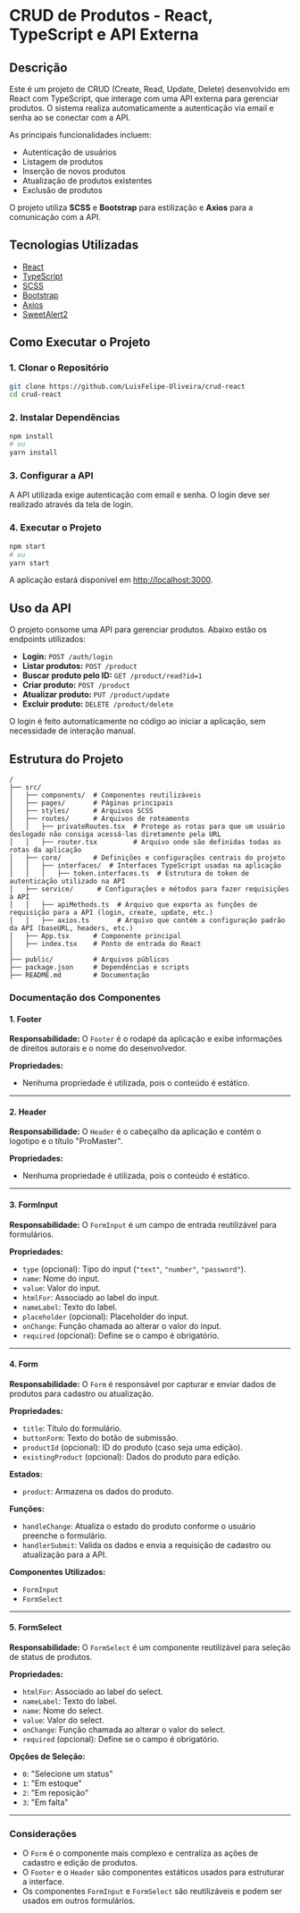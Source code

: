 # CRUD de Produtos - React, TypeScript e API Externa

## Descrição

Este é um projeto de CRUD (Create, Read, Update, Delete) desenvolvido em React com TypeScript, que interage com uma API externa para gerenciar produtos. O sistema realiza automaticamente a autenticação via email e senha ao se conectar com a API.

As principais funcionalidades incluem:
- Autenticação de usuários
- Listagem de produtos
- Inserção de novos produtos
- Atualização de produtos existentes
- Exclusão de produtos

O projeto utiliza **SCSS** e **Bootstrap** para estilização e **Axios** para a comunicação com a API.

## Tecnologias Utilizadas

- [React](https://react.dev/)
- [TypeScript](https://www.typescriptlang.org/)
- [SCSS](https://sass-lang.com/)
- [Bootstrap](https://getbootstrap.com/)
- [Axios](https://axios-http.com/)
- [SweetAlert2](https://sweetalert2.github.io/)

## Como Executar o Projeto

### 1. Clonar o Repositório
```bash
git clone https://github.com/LuisFelipe-Oliveira/crud-react
cd crud-react
```

### 2. Instalar Dependências
```bash
npm install
# ou
yarn install
```

### 3. Configurar a API
A API utilizada exige autenticação com email e senha. O login deve ser realizado através da tela de login.

### 4. Executar o Projeto
```bash
npm start
# ou
yarn start
```
A aplicação estará disponível em [http://localhost:3000](http://localhost:3000/).

## Uso da API

O projeto consome uma API para gerenciar produtos. Abaixo estão os endpoints utilizados:

- **Login:** `POST /auth/login` 
- **Listar produtos:** `POST /product`
- **Buscar produto pelo ID:** `GET /product/read?id=1`
- **Criar produto:** `POST /product`
- **Atualizar produto:** `PUT /product/update`
- **Excluir produto:** `DELETE /product/delete`

O login é feito automaticamente no código ao iniciar a aplicação, sem necessidade de interação manual.

## Estrutura do Projeto

```
/
├── src/
│   ├── components/  # Componentes reutilizáveis
│   ├── pages/       # Páginas principais
│   ├── styles/      # Arquivos SCSS
│   ├── routes/      # Arquivos de roteamento
│   │   ├── privateRoutes.tsx  # Protege as rotas para que um usuário deslogado não consiga acessá-las diretamente pela URL
│   │   ├── router.tsx         # Arquivo onde são definidas todas as rotas da aplicação
│   ├── core/        # Definições e configurações centrais do projeto
│   │   ├── interfaces/  # Interfaces TypeScript usadas na aplicação
│   │   │   ├── token.interfaces.ts  # Estrutura do token de autenticação utilizado na API
│   ├── service/      # Configurações e métodos para fazer requisições à API
│   │   ├── apiMethods.ts  # Arquivo que exporta as funções de requisição para a API (login, create, update, etc.)
│   │   ├── axios.ts       # Arquivo que contém a configuração padrão da API (baseURL, headers, etc.)
│   ├── App.tsx      # Componente principal
│   ├── index.tsx    # Ponto de entrada do React
│   
├── public/          # Arquivos públicos
├── package.json     # Dependências e scripts
├── README.md        # Documentação
```

### Documentação dos Componentes

#### 1. **Footer**
**Responsabilidade:**
O `Footer` é o rodapé da aplicação e exibe informações de direitos autorais e o nome do desenvolvedor.

**Propriedades:**
- Nenhuma propriedade é utilizada, pois o conteúdo é estático.

---

#### 2. **Header**
**Responsabilidade:**
O `Header` é o cabeçalho da aplicação e contém o logotipo e o título "ProMaster".

**Propriedades:**
- Nenhuma propriedade é utilizada, pois o conteúdo é estático.

---

#### 3. **FormInput**
**Responsabilidade:**
O `FormInput` é um campo de entrada reutilizável para formulários.

**Propriedades:**
- `type` (opcional): Tipo do input (`"text"`, `"number"`, `"password"`).
- `name`: Nome do input.
- `value`: Valor do input.
- `htmlFor`: Associado ao label do input.
- `nameLabel`: Texto do label.
- `placeholder` (opcional): Placeholder do input.
- `onChange`: Função chamada ao alterar o valor do input.
- `required` (opcional): Define se o campo é obrigatório.

---

#### 4. **Form**
**Responsabilidade:**
O `Form` é responsável por capturar e enviar dados de produtos para cadastro ou atualização.

**Propriedades:**
- `title`: Título do formulário.
- `buttonForm`: Texto do botão de submissão.
- `productId` (opcional): ID do produto (caso seja uma edição).
- `existingProduct` (opcional): Dados do produto para edição.

**Estados:**
- `product`: Armazena os dados do produto.

**Funções:**
- `handleChange`: Atualiza o estado do produto conforme o usuário preenche o formulário.
- `handlerSubmit`: Valida os dados e envia a requisição de cadastro ou atualização para a API.

**Componentes Utilizados:**
- `FormInput`
- `FormSelect`

---

#### 5. **FormSelect**
**Responsabilidade:**
O `FormSelect` é um componente reutilizável para seleção de status de produtos.

**Propriedades:**
- `htmlFor`: Associado ao label do select.
- `nameLabel`: Texto do label.
- `name`: Nome do select.
- `value`: Valor do select.
- `onChange`: Função chamada ao alterar o valor do select.
- `required` (opcional): Define se o campo é obrigatório.

**Opções de Seleção:**
- `0`: "Selecione um status"
- `1`: "Em estoque"
- `2`: "Em reposição"
- `3`: "Em falta"

---

### Considerações
- O `Form` é o componente mais complexo e centraliza as ações de cadastro e edição de produtos.
- O `Footer` e o `Header` são componentes estáticos usados para estruturar a interface.
- Os componentes `FormInput` e `FormSelect` são reutilizáveis e podem ser usados em outros formulários.